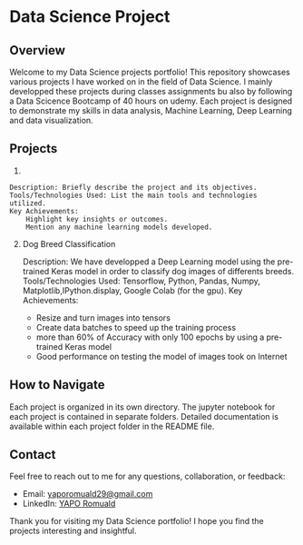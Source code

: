 # Data Science Project

## Overview

Welcome to my Data Science projects portfolio! This repository showcases various projects I have worked on in the field of Data Science. I mainly developped these projects during classes assignments bu also by following a Data Scicence Bootcamp of 40 hours on udemy. Each project is designed to demonstrate my skills in data analysis, Machine Learning, Deep Learning and data visualization. 


## Projects
1. 

    Description: Briefly describe the project and its objectives.
    Tools/Technologies Used: List the main tools and technologies utilized.
    Key Achievements:
        Highlight key insights or outcomes.
        Mention any machine learning models developed.

2. Dog Breed Classification

    Description: We have developped a Deep Learning model using the pre-trained Keras model in order to classify dog images of differents breeds.
    Tools/Technologies Used: Tensorflow, Python, Pandas, Numpy, Matplotlib,IPython.display, Google Colab (for the gpu).
    Key Achievements:
      - Resize and turn images into tensors
      - Create data batches to speed up the training process
      - more than 60% of Accuracy with only 100 epochs by using a pre-trained Keras model
      - Good performance on testing the model of images took on Internet


## How to Navigate

Each project is organized in its own directory. 
The jupyter notebook for each project is contained in separate folders.
Detailed documentation is available within each project folder in the README file.



## Contact

Feel free to reach out to me for any questions, collaboration, or feedback:
* Email: yaporomuald29@gmail.com
* LinkedIn:  	[YAPO Romuald](linkedin.com/in/yapo-romuald-6076a9220/)

Thank you for visiting my Data Science portfolio! I hope you find the projects interesting and insightful.
